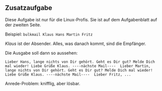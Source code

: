 ## Zusatzaufgabe
Diese Aufgabe ist nur für die Linux-Profis. Sie ist auf dem Aufgabenblatt auf der zweiten Seite.

Beispiel:
``bulkmail Klaus Hans Martin Fritz``

*Klaus* ist der Absender. Alles, was danach kommt, sind die Empfänger.

Die Ausgabe soll dann so aussehen:

``
Lieber Hans,
lange nichts von Dir
gehört. Geht es Dir gut?
Melde Dich mal wieder!
Liebe Grüße
Klaus.
----nächste Mail---- 
Lieber Martin,
lange nichts von Dir
gehört. Geht es Dir gut?
Melde Dich mal wieder!
Liebe Grüße
Klaus.
----nächste Mail---- 
Lieber Fritz,
...
``

Anrede-Problem: knifflig, aber lösbar.
